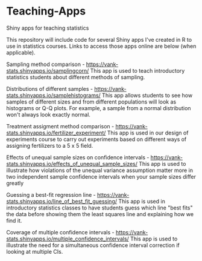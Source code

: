 # Teaching-Apps
Shiny apps for teaching statistics

This repository will include code for several Shiny apps I've created in R to use in statistics courses. Links to access
those apps online are below (when applicable).


Sampling method comparison - https://vank-stats.shinyapps.io/samplingcorn/
This app is used to teach introductory statistics students about different methods of sampling.


Distributions of different samples - https://vank-stats.shinyapps.io/samplehistograms/
This app allows students to see how samples of different sizes and from different populations will look as histograms or
Q-Q plots. For example, a sample from a normal distribution won't always look exactly normal.


Treatment assigment method comparison - https://vank-stats.shinyapps.io/fertilizer_experiment/
This app is used in our design of experiments course to carry out experiments based on different ways of assigning fertilizers
to a 5 x 5 field.


Effects of unequal sample sizes on confidence intervals - https://vank-stats.shinyapps.io/effects_of_unequal_sample_sizes/
This app is used to illustrate how violations of the unequal variance assumption matter more in two independent sample
confidence intervals when your sample sizes differ greatly


Guessing a best-fit regression line - https://vank-stats.shinyapps.io/line_of_best_fit_guessing/
This app is used in introductory statistics classes to have students guess which line "best fits" the data before showing
them the least squares line and explaining how we find it.


Coverage of multiple confidence intervals - https://vank-stats.shinyapps.io/multiple_confidence_intervals/
This app is used to illustrate the need for a simultaneous confidence interval correction if looking at multiple CIs.
